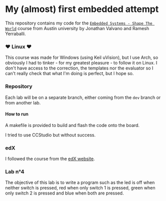 ﻿# My (almost) first embedded attempt
This repository contains my code for the [`Embedded Systems - Shape The World`](http://users.ece.utexas.edu/~valvano/Volume1/E-Book/) course from Austin university by Jonathan Valvano and Ramesh Yerraballi.

### ♥ Linux ♥
This course was made for Windows (using Keil uVision), but I use Arch, so obviously I had to tinker - for my greatest pleasure - to follow it on Linux. I don't have access to the correction, the templates nor the evaluator so I can't really check that what I'm doing is perfect, but I hope so.

### Repository
Each lab will be on a separate branch, either coming from the `dev` branch or from another lab.

#### How to run
A makefile is provided to build and flash the code onto the board.

I tried to use CCStudio but without success.

### edX
I followed the course from the [edX website](https://www.edx.org/course/embedded-systems-shape-the-world-microcontroller-i).

### Lab n°4
The objective of this lab is to write a program such as the led is off when neither switch is pressed, red when only switch 1 is pressed, green when only switch 2 is pressed and blue when both are pressed.
